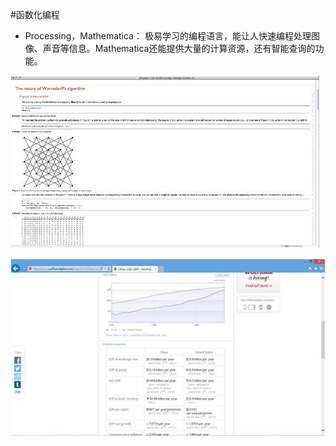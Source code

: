 #函数化编程
* Processing，Mathematica：
极易学习的编程语言，能让人快速编程处理图像、声音等信息。Mathematica还能提供大量的计算资源，还有智能查询的功能。


![0](../assets/digitized_tools/functional_programming/00.jpg)

![0](../assets/digitized_tools/functional_programming/01.jpg)
